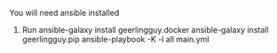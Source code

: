 You will need ansible installed

1. Run
       ansible-galaxy install geerlingguy.docker
       ansible-galaxy install geerlingguy.pip
       ansible-playbook -K -l all main.yml
